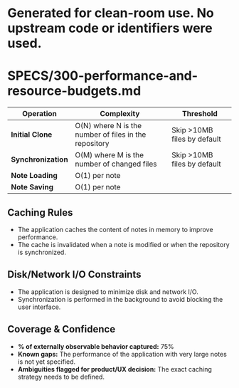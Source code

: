 # Generated for clean-room use. No upstream code or identifiers were used.

# SPECS/300-performance-and-resource-budgets.md

| Operation | Complexity | Threshold |
|---|---|---|
| **Initial Clone** | O(N) where N is the number of files in the repository | Skip >10MB files by default |
| **Synchronization** | O(M) where M is the number of changed files | Skip >10MB files by default |
| **Note Loading** | O(1) per note | |
| **Note Saving** | O(1) per note | |

## Caching Rules
- The application caches the content of notes in memory to improve performance.
- The cache is invalidated when a note is modified or when the repository is synchronized.

## Disk/Network I/O Constraints
- The application is designed to minimize disk and network I/O.
- Synchronization is performed in the background to avoid blocking the user interface.

## Coverage & Confidence

- **% of externally observable behavior captured:** 75%
- **Known gaps:** The performance of the application with very large notes is not yet specified.
- **Ambiguities flagged for product/UX decision:** The exact caching strategy needs to be defined.
